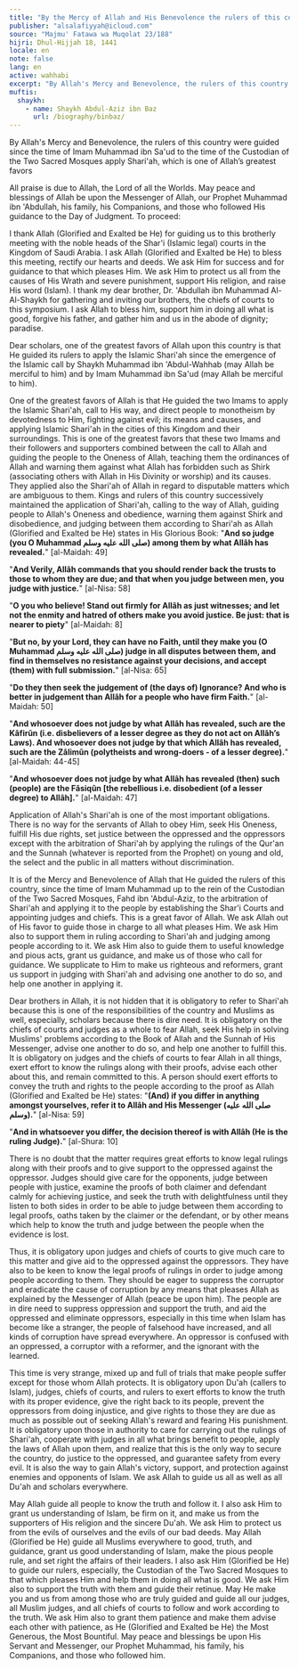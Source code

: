 ```yaml
---
title: "By the Mercy of Allah and His Benevolence the rulers of this country apply Shari'ah"
publisher: "alsalafiyyah@icloud.com"
source: "Majmu' Fatawa wa Muqolat 23/188"
hijri: Dhul-Hijjah 18, 1441
locale: en
note: false
lang: en
active: wahhabi
excerpt: "By Allah's Mercy and Benevolence, the rulers of this country were guided since the time of Imam Muhammad ibn Sa'ud to the time of the Custodian of the Two Sacred Mosques apply Shari'ah, which is one of Allah’s greatest favors."
muftis:
  shaykh: 
    - name: Shaykh Abdul-Aziz ibn Baz
      url: /biography/binbaz/
---
```


By Allah's Mercy and Benevolence, the rulers of this country were guided since the time of Imam Muhammad ibn Sa'ud to the time of the Custodian of the Two Sacred Mosques apply Shari'ah, which is one of Allah’s greatest favors

All praise is due to Allah, the Lord of all the Worlds. May peace and blessings of Allah be upon the Messenger of Allah, our Prophet Muhammad ibn 'Abdullah, his family, his Companions, and those who followed His guidance to the Day of Judgment. To proceed: 

I thank Allah (Glorified and Exalted be He) for guiding us to this brotherly meeting with the noble heads of the Shar'i (Islamic legal) courts in the Kingdom of Saudi Arabia. I ask Allah (Glorified and Exalted be He) to bless this meeting, rectify our hearts and deeds. We ask Him for success and for guidance to that which pleases Him. We ask Him to protect us all from the causes of His Wrath and severe punishment, support His religion, and raise His word (Islam). I thank my dear brother, Dr. 'Abdullah ibn Muhammad Al-Al-Shaykh for gathering and inviting our brothers, the chiefs of courts to this symposium. I ask Allah to bless him, support him in doing all what is good, forgive his father, and gather him and us in the abode of dignity; paradise.

Dear scholars, one of the greatest favors of Allah upon this country is that He guided its rulers to apply the Islamic Shari'ah since the emergence of the Islamic call by Shaykh Muhammad ibn 'Abdul-Wahhab (may Allah be merciful to him) and by Imam Muhammad ibn Sa'ud (may Allah be merciful to him).

One of the greatest favors of Allah is that He guided the two Imams to apply the Islamic Shari'ah, call to His way, and direct people to monotheism by devotedness to Him, fighting against evil; its means and causes, and applying Islamic Shari'ah in the cities of this Kingdom and their surroundings. This is one of the greatest favors that these two Imams and their followers and supporters combined between the call to Allah and guiding the people to the Oneness of Allah, teaching them the ordinances of Allah and warning them against what Allah has forbidden such as Shirk (associating others with Allah in His Divinity or worship) and its causes. They applied also the Shari'ah of Allah in regard to disputable matters which are ambiguous to them. Kings and rulers of this country successively maintained the application of Shari'ah, calling to the way of Allah, guiding people to Allah's Oneness and obedience, warning them against Shirk and disobedience, and judging between them according to Shari'ah as Allah (Glorified and Exalted be He) states in His Glorious Book: "**And so judge (you O Muhammad صلى الله عليه وسلم) among them by what Allâh has revealed.**" [al-Maidah: 49]

"**And Verily, Allâh commands that you should render back the trusts to those to whom they are due; and that when you judge between men, you judge with justice.**" [al-Nisa: 58]

"**O you who believe! Stand out firmly for Allâh as just witnesses; and let not the enmity and hatred of others make you avoid justice. Be just: that is nearer to piety**" [al-Maidah: 8]

"**But no, by your Lord, they can have no Faith, until they make you (O Muhammad صلى الله عليه وسلم) judge in all disputes between them, and find in themselves no resistance against your decisions, and accept (them) with full submission.**" [al-Nisa: 65]

"**Do they then seek the judgement of (the days of) Ignorance? And who is better in judgement than Allâh for a people who have firm Faith.**" [al-Maidah: 50]

"**And whosoever does not judge by what Allâh has revealed, such are the Kâfirûn (i.e. disbelievers of a lesser degree as they do not act on Allâh’s Laws). And whosoever does not judge by that which Allâh has revealed, such are the Zâlimûn (polytheists and wrong-doers - of a lesser degree).**"  [al-Maidah: 44-45] 

"**And whosoever does not judge by what Allâh has revealed (then) such (people) are the Fâsiqûn [the rebellious i.e. disobedient (of a lesser degree) to Allâh].**" [al-Maidah: 47]

Application of Allah's Shari'ah is one of the most important obligations. There is no way for the servants of Allah to obey Him, seek His Oneness, fulfill His due rights, set justice between the oppressed and the oppressors except with the arbitration of Shari'ah by applying the rulings of the Qur'an and the Sunnah (whatever is reported from the Prophet) on young and old, the select and the public in all matters without discrimination.

It is of the Mercy and Benevolence of Allah that He guided the rulers of this country, since the time of Imam Muhammad up to the rein of the Custodian of the Two Sacred Mosques, Fahd ibn 'Abdul-Aziz, to the arbitration of Shari'ah and applying it to the people by establishing the Shar'i Courts and appointing judges and chiefs. This is a great favor of Allah. We ask Allah out of His favor to guide those in charge to all what pleases Him. We ask Him also to support them in ruling according to Shari'ah and judging among people according to it. We ask Him also to guide them to useful knowledge and pious acts, grant us guidance, and make us of those who call for guidance. We supplicate to Him to make us righteous and reformers, grant us support in judging with Shari'ah and advising one another to do so, and help one another in applying it.

Dear brothers in Allah, it is not hidden that it is obligatory to refer to Shari'ah because this is one of the responsibilities of the country and Muslims as well, especially, scholars because there is dire need. It is obligatory on the chiefs of courts and judges as a whole to fear Allah, seek His help in solving Muslims' problems according to the Book of Allah and the Sunnah of His Messenger, advise one another to do so, and help one another to fulfill this. It is obligatory on judges and the chiefs of courts to fear Allah in all things, exert effort to know the rulings along with their proofs, advise each other about this, and remain committed to this. A person should exert efforts to convey the truth and rights to the people according to the proof as Allah (Glorified and Exalted be He) states: "**(And) if you differ in anything amongst yourselves, refer it to Allâh and His Messenger (صلى الله عليه وسلم).**" [al-Nisa: 59]

"**And in whatsoever you differ, the decision thereof is with Allâh (He is the ruling Judge).**" [al-Shura: 10]

There is no doubt that the matter requires great efforts to know legal rulings along with their proofs and to give support to the oppressed against the oppressor. Judges should give care for the opponents, judge between people with justice, examine the proofs of both claimer and defendant calmly for achieving justice, and seek the truth with delightfulness until they listen to both sides in order to be able to judge between them according to legal proofs, oaths taken by the claimer or the defendant, or by other means which help to know the truth and judge between the people when the evidence is lost. 

Thus, it is obligatory upon judges and chiefs of courts to give much care to this matter and give aid to the oppressed against the oppressors. They have also to be keen to know the legal proofs of rulings in order to judge among people according to them. They should be eager to suppress the corruptor and eradicate the cause of corruption by any means that pleases Allah as explained by the Messenger of Allah (peace be upon him). The people are in dire need to suppress oppression and support the truth, and aid the oppressed and eliminate oppressors, especially in this time when Islam has become like a stranger, the people of falsehood have increased, and all kinds of corruption have spread everywhere. An oppressor is confused with an oppressed, a corruptor with a reformer, and the ignorant with the learned.

This time is very strange, mixed up and full of trials that make people suffer except for those whom Allah protects. It is obligatory upon Du'ah (callers to Islam), judges, chiefs of courts, and rulers to exert efforts to know the truth with its proper evidence, give the right back to its people, prevent the oppressors from doing injustice, and give rights to those they are due as much as possible out of seeking Allah's reward and fearing His punishment. It is obligatory upon those in authority to care for carrying out the rulings of Shari'ah, cooperate with judges in all what brings benefit to people, apply the laws of Allah upon them, and realize that this is the only way to secure the country, do justice to the oppressed, and guarantee safety from every evil. It is also the way to gain Allah's victory, support, and protection against enemies and opponents of Islam. We ask Allah to guide us all as well as all Du'ah and scholars everywhere. 

May Allah guide all people to know the truth and follow it. I also ask Him to grant us understanding of Islam, be firm on it, and make us from the supporters of His religion and the sincere Du'ah. We ask Him to protect us from the evils of ourselves and the evils of our bad deeds. May Allah (Glorified be He) guide all Muslims everywhere to good, truth, and guidance, grant us good understanding of Islam, make the pious people rule, and set right the affairs of their leaders. I also ask Him (Glorified be He) to guide our rulers, especially, the Custodian of the Two Sacred Mosques to that which pleases Him and help them in doing all what is good. We ask Him also to support the truth with them and guide their retinue. May He make you and us from among those who are truly guided and guide all our judges, all Muslim judges, and all chiefs of courts to follow and work according to the truth. We ask Him also to grant them patience and make them advise each other with patience, as He (Glorified and Exalted be He) the Most Generous, the Most Bountiful. May peace and blessings be upon His Servant and Messenger, our Prophet Muhammad, his family, his Companions, and those who followed him.


